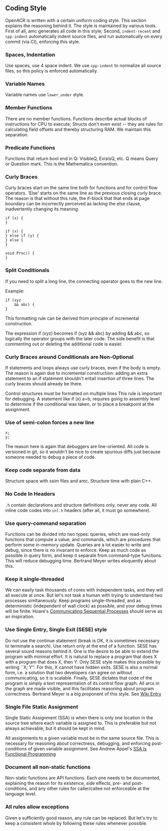 ## Coding Style
<a href="#coding-style"></a>

OpenACR is written with a certain uniform coding style. This section 
explains the reasoning behind it. The style is maintained by various tools.
First of all, amc generates all code in this style; 
Second, `indent-recent` and `cpp-indent` automatically indent 
source files, and run automatically on every commit (via CI), enforcing this style.

### Spaces, Indentation
<a href="#spaces--indentation"></a>

Use spaces, use 4 space indent. We use `cpp-indent` to normalize all source files,
so this policy is enforced automatically.

### Variable Names
<a href="#variable-names"></a>

Variable names use `lower_under` style.

### Member Functions
<a href="#member-functions"></a>

There are no member functions. Functions describe actual blocks of instructions for 
CPU to execute; Structs don't even exist -- they are rules for calculating field
offsets and thereby structuring RAM. We maintain this separation.

### Predicate Functions
<a href="#predicate-functions"></a>

Functions that return bool end in Q: VisibleQ, ExistsQ, etc. 
Q means Query or Question mark. This is the Mathematica convention.

### Curly Braces
<a href="#curly-braces"></a>

Curly braces start on the same line both for functions and for control flow operators.
'Else' starts on the same line as the previous closing curly brace. The reason is that
without this rule, the if-block that that ends at page boundary can be
incorrectly perceived as lacking the else clause, inadvertently changing its meaning.

    if (x) {
    }

    if (x) {
    } else if (y) {
    } else {
    }

    void Proc() {
    }

### Split Conditionals
<a href="#split-conditionals"></a>

If you need to split a long line, the connecting operator goes to the new line.

Example:

    if (xyz
        && abc) {
    }

This formatting rule can be derived from principle of incremental construction.

The expression if (xyz) becomes if (xyz && abc)
by adding && abc, so logically the operator groups with the later code.
The side benefit is that commenting out or deleting the additional code is easier.

### Curly Braces around Conditionals are Non-Optional
<a href="#curly-braces-around-conditionals-are-non-optional"></a>

If statements and loops always use curly braces, even if the body is empty.
The reason is again due to incremental construction: adding an extra statement
to an if statement shouldn't entail insertion of three lines. The curly braces
should already be there.

Control structures must be formatted on multiple lines
This rule is important for debugging. A statement like if (x) a=b; requires
going to assembly level to determine if the conditional was taken, or to place a breakpoint
at the assignment.

### Use of semi-colon forces a new line
<a href="#use-of-semi-colon-forces-a-new-line"></a>

    x;
    y;

The reason here is again that debuggers are line-oriented.
All code is versioned in git, so it wouldn't be nice to create spurious
diffs just because someone needed to debug a piece of code.

### Keep code separate from data
<a href="#keep-code-separate-from-data"></a>

Structure space with ssim files and amc.
Structure time with plain C++.

### No Code In Headers
<a href="#no-code-in-headers"></a>

`.h` contain declarations and structure definitions only, never any code.
All inline code codes into `inl.h` headers (after all, it must go somewhere).

### Use query-command separation
<a href="#use-query-command-separation"></a>

Functions can be divided into two types: queries, which are read-only functions that compute
a value; and commands, which are procedures that perform some in-memory update.
Queries are a lot easier to write and debug, since there is no invariant to enforce.
Keep as much code as possible in query form, and keep it separate from command-type functions.
This will reduce debugging time. Bertrand Meyer writes eloquently about this.

### Keep it single-threaded
<a href="#keep-it-single-threaded"></a>

We can easily task thousands of cores with independent tasks, and they will all execute at once.
But let's not task a human with trying to understand two processes simltaneously. Keep programs
single-threaded, and as deterministic (independent of wall clock) as possible,
and your debug times will be finite. Hoare's
[Communicating Sequential Processes](https://www.cs.cmu.edu/~crary/819-f09/Hoare78.pdf) should
serve as an inspiration.

### Use Single Entry, Single Exit (SESE) style
<a href="#use-single-entry--single-exit--sese--style"></a>

Do not use the continue statement (break is OK, it is sometimes necessary to terminate a search).
Use return only at the end of a function. SESE has several sound reasons behind it.
One is the desire to be able to extend the program with minimal effort.
It is natural to replace a program that does X with a program that does X, then Y.
Only SESE style makes this possible by writing ``X; Y''. For this, X cannot have hidden exits.
SESE is also a normal form, i.e. a solution that two developers can agree on without communicating,
so it is scalable.
Finally, SESE dictates that code of the program is simply a text representation of its control
flow graph. All arcs in the graph are made visible, and this facilitates reasoning about program
correctness. Bertrand Meyer is a big proponent of this style.
See [Wiki Entry](https://en.wikipedia.org/wiki/Single-entry_single-exit)

### Single File Static Assignment
<a href="#single-file-static-assignment"></a>

Single Static Assignment (SSA) is when  there is only one location in the source tree
where each variable is assigned to. This is preferable but not always achievable, but it
should be kept in mind.

All assignments to a given variable must be in the same source file.
This is necessary for reasoning about correctness, debugging, and enforcing post-conditions
of given variable assignment. See Andrew Appel's
[SSA Is Functional Programming](https://www.cs.princeton.edu/~appel/papers/ssafun.pdf)

### Document all non-static functions
<a href="#document-all-non-static-functions"></a>

Non-static functions are API functions. Each one needs to be documented, explaining
the reason for its existence, side effects, pre- and post-conditions,
and any other rules for caller/callee not enforceable at the language level.

### All rules allow exceptions
<a href="#all-rules-allow-exceptions"></a>

Given a sufficiently good reason, any rule can be replaced. But let's try to keep a consistent
whole by following these rules whenever possible.

